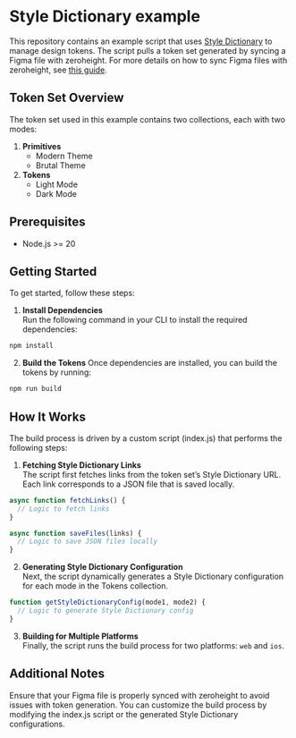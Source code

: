 # Style Dictionary example

This repository contains an example script that uses [Style Dictionary](https://amzn.github.io/style-dictionary/) to manage design tokens. The script pulls a token set generated by syncing a Figma file with zeroheight. For more details on how to sync Figma files with zeroheight, see [this guide](https://zeroheight.com/help/article/documenting-figma-color-variables).

## Token Set Overview

The token set used in this example contains two collections, each with two modes:

1. **Primitives**
   - Modern Theme
   - Brutal Theme
2. **Tokens**
   - Light Mode
   - Dark Mode

## Prerequisites

- Node.js >= 20

## Getting Started

To get started, follow these steps:

1. **Install Dependencies**  
   Run the following command in your CLI to install the required dependencies:

```sh
npm install
```

2. **Build the Tokens**
   Once dependencies are installed, you can build the tokens by running:

```sh
npm run build
```

## How It Works

The build process is driven by a custom script (index.js) that performs the following steps:

1. **Fetching Style Dictionary Links**  
   The script first fetches links from the token set’s Style Dictionary URL. Each link corresponds to a JSON file that is saved locally.

```js
async function fetchLinks() {
  // Logic to fetch links
}

async function saveFiles(links) {
  // Logic to save JSON files locally
}
```

2. **Generating Style Dictionary Configuration**  
   Next, the script dynamically generates a Style Dictionary configuration for each mode in the Tokens collection.

```js
function getStyleDictionaryConfig(mode1, mode2) {
  // Logic to generate Style Dictionary config
}
```

3. **Building for Multiple Platforms**  
   Finally, the script runs the build process for two platforms: `web` and `ios`.

## Additional Notes

Ensure that your Figma file is properly synced with zeroheight to avoid issues with token generation.
You can customize the build process by modifying the index.js script or the generated Style Dictionary configurations.
